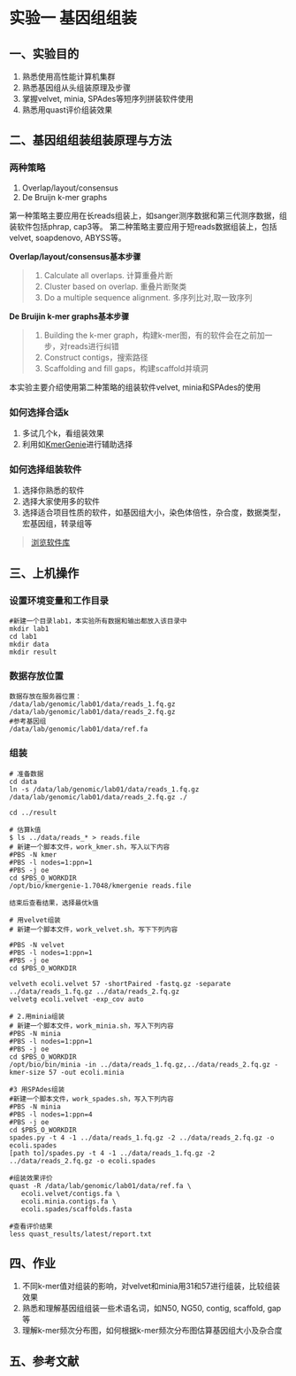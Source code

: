 # 实验一 基因组组装
## 一、实验目的  
1. 熟悉使用高性能计算机集群
2. 熟悉基因组从头组装原理及步骤  
3. 掌握velvet, minia, SPAdes等短序列拼装软件使用 
4. 熟悉用quast评价组装效果  

## 二、基因组组装组装原理与方法  
### 两种策略  
   1. Overlap/layout/consensus
   2. De Bruijn k-mer graphs  

第一种策略主要应用在长reads组装上，如sanger测序数据和第三代测序数据，组装软件包括phrap, cap3等。  第二种策略主要应用于短reads数据组装上，包括velvet, soapdenovo, ABYSS等。  

**Overlap/layout/consensus基本步骤**  
> 1. Calculate all overlaps. 计算重叠片断  
> 2. Cluster based on overlap. 重叠片断聚类  
> 3. Do a multiple sequence alignment. 多序列比对,取一致序列  

**De Bruijin k-mer graphs基本步骤**  
> 1. Building the k-mer graph，构建k-mer图，有的软件会在之前加一步，对reads进行纠错  
> 2. Construct contigs，搜索路径  
> 3. Scaffolding and fill gaps，构建scaffold并填洞  

本实验主要介绍使用第二种策略的组装软件velvet, minia和SPAdes的使用  

### 如何选择合适k  
1. 多试几个k，看组装效果
2. 利用如[KmerGenie](http://kmergenie.bx.psu.edu/)进行辅助选择  
 
### 如何选择组装软件  
1. 选择你熟悉的软件  
2. 选择大家使用多的软件
3. 选择适合项目性质的软件，如基因组大小，染色体倍性，杂合度，数据类型，宏基因组，转录组等

> [浏览软件库](https://omictools.com/genome-assembly-category)

## 三、上机操作  

### 设置环境变量和工作目录  
```
#新建一个目录lab1，本实验所有数据和输出都放入该目录中  
mkdir lab1
cd lab1
mkdir data
mkdir result

```

### 数据存放位置  
```
数据存放在服务器位置：
/data/lab/genomic/lab01/data/reads_1.fq.gz
/data/lab/genomic/lab01/data/reads_2.fq.gz
#参考基因组
/data/lab/genomic/lab01/data/ref.fa
```
### 组装  
```
# 准备数据
cd data
ln -s /data/lab/genomic/lab01/data/reads_1.fq.gz /data/lab/genomic/lab01/data/reads_2.fq.gz ./

cd ../result

# 估算k值
$ ls ../data/reads_* > reads.file
# 新建一个脚本文件，work_kmer.sh，写入以下内容
#PBS -N kmer
#PBS -l nodes=1:ppn=1
#PBS -j oe
cd $PBS_O_WORKDIR
/opt/bio/kmergenie-1.7048/kmergenie reads.file

结束后查看结果，选择最优k值

# 用velvet组装
# 新建一个脚本文件，work_velvet.sh，写下下列内容

#PBS -N velvet
#PBS -l nodes=1:ppn=1
#PBS -j oe
cd $PBS_O_WORKDIR

velveth ecoli.velvet 57 -shortPaired -fastq.gz -separate ../data/reads_1.fq.gz ../data/reads_2.fq.gz
velvetg ecoli.velvet -exp_cov auto

# 2.用minia组装
# 新建一个脚本文件，work_minia.sh，写入下列内容
#PBS -N minia
#PBS -l nodes=1:ppn=1
#PBS -j oe
cd $PBS_O_WORKDIR
/opt/bio/bin/minia -in ../data/reads_1.fq.gz,../data/reads_2.fq.gz -kmer-size 57 -out ecoli.minia

#3 用SPAdes组装
#新建一个脚本文件，work_spades.sh，写入下列内容
#PBS -N minia
#PBS -l nodes=1:ppn=4
#PBS -j oe
cd $PBS_O_WORKDIR
spades.py -t 4 -1 ../data/reads_1.fq.gz -2 ../data/reads_2.fq.gz -o ecoli.spades
[path to]/spades.py -t 4 -1 ../data/reads_1.fq.gz -2 ../data/reads_2.fq.gz -o ecoli.spades

#组装效果评价
quast -R /data/lab/genomic/lab01/data/ref.fa \
   ecoli.velvet/contigs.fa \
   ecoli.minia.contigs.fa \
   ecoli.spades/scaffolds.fasta

#查看评价结果
less quast_results/latest/report.txt 

```
## 四、作业  
1. 不同k-mer值对组装的影响，对velvet和minia用31和57进行组装，比较组装效果  
2. 熟悉和理解基因组组装一些术语名词，如N50, NG50, contig, scaffold, gap等
3. 理解k-mer频次分布图，如何根据k-mer频次分布图估算基因组大小及杂合度  
 
## 五、参考文献  


